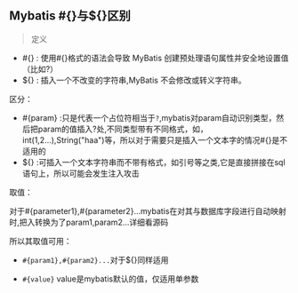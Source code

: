 ## Mybatis #{}与${}区别 ##

> 定义

- #{} : 使用#{}格式的语法会导致 MyBatis 创建预处理语句属性并安全地设置值（比如?）
- ${} : 插入一个不改变的字符串,MyBatis 不会修改或转义字符串。

区分：

   - #{param} :只是代表一个占位符相当于`?`,mybatis对param自动识别类型，然后把param的值插入?处,不同类型带有不同格式，如，int(1,2...),String("haa")等，所以对于需要只是插入一个文本字的情况#{}是不适用的
   - ${} :可插入一个文本字符串而不带有格式，如引号等之类,它是直接拼接在sql语句上，所以可能会发生注入攻击
    
   
取值：

   对于#{parameter1},#{parameter2}...mybatis在对其与数据库字段进行自动映射时,把入转换为了param1,param2...详细看源码
 
   所以其取值可用：

   - `#{param1},#{param2}...`对于${}同样适用

   - `#{value}`  value是mybatis默认的值，仅适用单参数
   